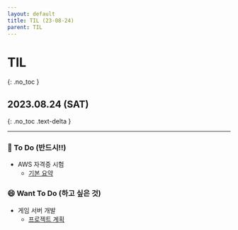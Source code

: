 ```yaml
---
layout: default
title: TIL (23-08-24)
parent: TIL
---
```


# TIL
{: .no_toc }

## 2023.08.24 (SAT)
{: .no_toc .text-delta }

---

### 📔  To Do (반드시!!)

- AWS 자격증 시험
    * [기본 요약](https://hoooon22.github.io/docs/studies/aws_saa/summary/)

### 😄  Want To Do (하고 싶은 것)

- 게임 서버 개발
    * [프로젝트 계획](https://hoooon22.github.io/docs/projects/gameServer/230819_2/)